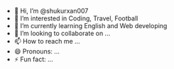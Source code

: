 - 👋 Hi, I’m @shukurxan007
- 👀 I’m interested in Coding, Travel, Football
- 🌱 I’m currently learning English and Web developing
- 💞️ I’m looking to collaborate on ...
- 📫 How to reach me ...
- 😄 Pronouns: ...
- ⚡ Fun fact: ...

<!---
shukurxan007/shukurxan007 is a ✨ special ✨ repository because its `README.md` (this file) appears on your GitHub profile.
You can click the Preview link to take a look at your changes.
--->
